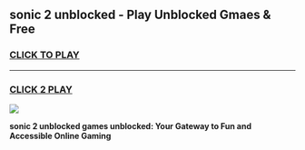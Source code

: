 
## sonic 2 unblocked - Play Unblocked Gmaes & Free
<h3>
<a href="https://news.freeplayer.one?title=sonic_2_unblocked&ref=23F">CLICK TO PLAY</a></h3>
<hr>

<h3>
<a href="https://news.freeplayer.one?title=sonic_2_unblocked&ref=23F">CLICK 2 PLAY</a>
  
</h3>

<a href="https://news.freeplayer.one?title=sonic_2_unblocked&ref=23F/"><img src="https://clearcache.store/games.png"></a>


**sonic 2 unblocked games unblocked: Your Gateway to Fun and Accessible Online Gaming**
